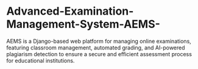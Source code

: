 # Advanced-Examination-Management-System-AEMS-
AEMS is a Django-based web platform for managing online examinations, featuring classroom management, automated grading, and AI-powered plagiarism detection to ensure a secure and efficient assessment process for educational institutions.
